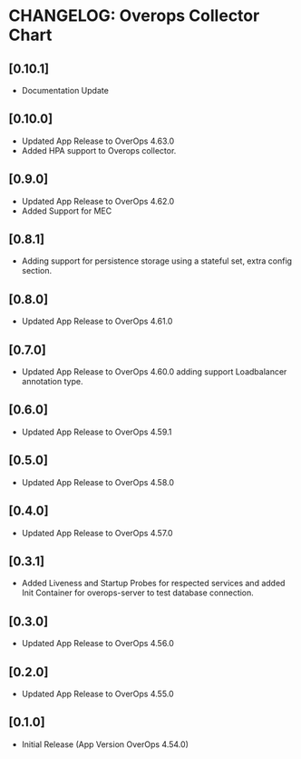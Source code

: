 # CHANGELOG: Overops Collector Chart

## [0.10.1]
- Documentation Update

## [0.10.0]
- Updated App Release to OverOps 4.63.0
- Added HPA support to Overops collector.

## [0.9.0]
- Updated App Release to OverOps 4.62.0
- Added Support for MEC

## [0.8.1]
- Adding support for persistence storage using a stateful set, extra config section.

## [0.8.0]
- Updated App Release to OverOps 4.61.0

## [0.7.0]
- Updated App Release to OverOps 4.60.0 adding support Loadbalancer annotation type.

## [0.6.0]
- Updated App Release to OverOps 4.59.1

## [0.5.0]
- Updated App Release to OverOps 4.58.0

## [0.4.0]
- Updated App Release to OverOps 4.57.0

## [0.3.1]
- Added Liveness and Startup Probes for respected services and added Init Container for overops-server to test database connection.

## [0.3.0]
- Updated App Release to OverOps 4.56.0

## [0.2.0]
- Updated App Release to OverOps 4.55.0

## [0.1.0]
- Initial Release (App Version OverOps 4.54.0)
